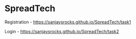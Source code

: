 # SpreadTech

Registration - https://sanjaysrocks.github.io/SpreadTech/task1

Login - https://sanjaysrocks.github.io/SpreadTech/task2
